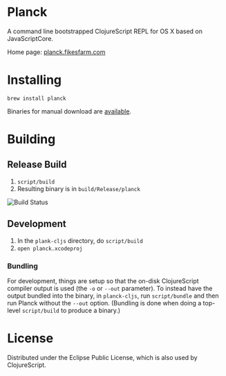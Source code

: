 # Planck

A command line bootstrapped ClojureScript REPL for OS X based on JavaScriptCore.

Home page: [planck.fikesfarm.com](http://planck.fikesfarm.com)

# Installing

```
brew install planck
```

Binaries for manual download are [available](http://planck.fikesfarm.com/download.html).

# Building 

## Release Build

1. `script/build`
2. Resulting binary is in `build/Release/planck`

![Build Status](https://circleci.com/gh/mfikes/planck.png?circle-token=:circle-token)

## Development 

1. In the `plank-cljs` directory, do `script/build`
2. `open planck.xcodeproj`

### Bundling

For development, things are setup so that the on-disk ClojureScript compiler output is used (the `-o` or `--out` parameter). To instead have the output bundled into the binary, in `planck-cljs`, run `script/bundle` and then run Planck without the `--out` option. (Bundling is done when doing a top-level `script/build` to produce a binary.)

# License

Distributed under the Eclipse Public License, which is also used by ClojureScript.
